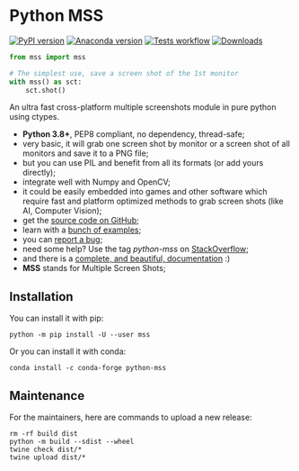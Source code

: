 # Python MSS

[![PyPI version](https://badge.fury.io/py/mss.svg)](https://badge.fury.io/py/mss)
[![Anaconda version](https://anaconda.org/conda-forge/python-mss/badges/version.svg)](https://anaconda.org/conda-forge/python-mss)
[![Tests workflow](https://github.com/BoboTiG/python-mss/actions/workflows/tests.yml/badge.svg?branch=main)](https://github.com/BoboTiG/python-mss/actions/workflows/tests.yml)
[![Downloads](https://static.pepy.tech/personalized-badge/mss?period=total&units=international_system&left_color=black&right_color=orange&left_text=Downloads)](https://pepy.tech/project/mss)

```python
from mss import mss

# The simplest use, save a screen shot of the 1st monitor
with mss() as sct:
    sct.shot()
```

An ultra fast cross-platform multiple screenshots module in pure python using ctypes.

- **Python 3.8+**, PEP8 compliant, no dependency, thread-safe;
- very basic, it will grab one screen shot by monitor or a screen shot of all monitors and save it to a PNG file;
- but you can use PIL and benefit from all its formats (or add yours directly);
- integrate well with Numpy and OpenCV;
- it could be easily embedded into games and other software which require fast and platform optimized methods to grab screen shots (like AI, Computer Vision);
- get the [source code on GitHub](https://github.com/BoboTiG/python-mss);
- learn with a [bunch of examples](https://python-mss.readthedocs.io/examples.html);
- you can [report a bug](https://github.com/BoboTiG/python-mss/issues);
- need some help? Use the tag *python-mss* on [StackOverflow](https://stackoverflow.com/questions/tagged/python-mss);
- and there is a [complete, and beautiful, documentation](https://python-mss.readthedocs.io) :)
- **MSS** stands for Multiple Screen Shots;


## Installation

You can install it with pip:

```shell
python -m pip install -U --user mss
```

Or you can install it with conda:

```shell
conda install -c conda-forge python-mss
```

## Maintenance

For the maintainers, here are commands to upload a new release:

```shell
rm -rf build dist
python -m build --sdist --wheel
twine check dist/*
twine upload dist/*
```